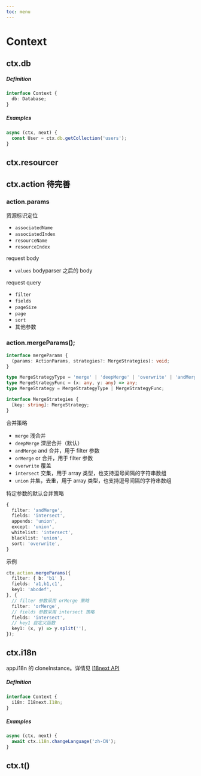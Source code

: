 ```yaml
---
toc: menu
---
```


# Context

## ctx.db

##### Definition

```ts
interface Context {
  db: Database;
}
```

##### Examples

```ts
async (ctx, next) {
  const User = ctx.db.getCollection('users');
}
```

## ctx.resourcer

## ctx.action <Badge>待完善</Badge>

### action.params

资源标识定位

- `associatedName`
- `associatedIndex`
- `resourceName`
- `resourceIndex`

request body

- `values` bodyparser 之后的 body

request query

- `filter`
- `fields`
- `pageSize`
- `page`
- `sort`
- 其他参数

### action.mergeParams();

```ts
interface mergeParams {
  (params: ActionParams, strategies?: MergeStrategies): void;
}

type MergeStrategyType = 'merge' | 'deepMerge' | 'overwrite' | 'andMerge' | 'orMerge' | 'intersect' | 'union';
type MergeStrategyFunc = (x: any, y: any) => any;
type MergeStrategy = MergeStrategyType | MergeStrategyFunc;

interface MergeStrategies {
  [key: string]: MergeStrategy;
}
```

合并策略

- `merge` 浅合并
- `deepMerge` 深层合并（默认）
- `andMerge` and 合并，用于 filter 参数
- `orMerge` or 合并，用于 filter 参数
- `overwrite` 覆盖
- `intersect` 交集，用于 array 类型，也支持逗号间隔的字符串数组
- `union` 并集，去重，用于 array 类型，也支持逗号间隔的字符串数组

特定参数的默认合并策略

```ts
{
  filter: 'andMerge',
  fields: 'intersect',
  appends: 'union',
  except: 'union',
  whitelist: 'intersect',
  blacklist: 'union',
  sort: 'overwrite',
}
```

示例

```ts
ctx.action.mergeParams({
  filter: { b: 'b1' },
  fields: 'a1,b1,c1',
  key1: 'abcdef',
}, {
  // filter 参数采用 orMerge 策略
  filter: 'orMerge',
  // fields 参数采用 intersect 策略
  fields: 'intersect',
  // key1 自定义函数
  key1: (x, y) => y.split(''),
});
```

## ctx.i18n

app.i18n 的 cloneInstance。详情见 [I18next API](https://www.i18next.com/overview/api)

##### Definition

```ts
interface Context {
  i18n: I18next.I18n;
}
```

##### Examples

```ts
async (ctx, next) {
  await ctx.i18n.changeLanguage('zh-CN');
}
```

## ctx.t()

